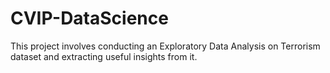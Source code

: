 # CVIP-DataScience
This project involves conducting an Exploratory Data Analysis on Terrorism dataset and extracting useful insights from it.
